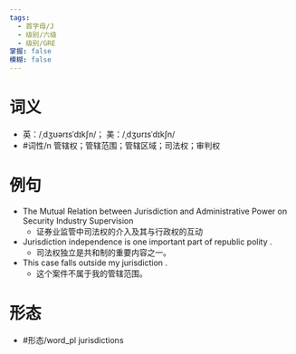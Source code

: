 ```yaml
---
tags:
  - 首字母/J
  - 级别/六级
  - 级别/GRE
掌握: false
模糊: false
---
```

# 词义
- 英：/ˌdʒʊərɪsˈdɪkʃn/； 美：/ˌdʒʊrɪsˈdɪkʃn/
- #词性/n  管辖权；管辖范围；管辖区域；司法权；审判权
# 例句
- The Mutual Relation between Jurisdiction and Administrative Power on Security Industry Supervision
	- 证券业监管中司法权的介入及其与行政权的互动
- Jurisdiction independence is one important part of republic polity .
	- 司法权独立是共和制的重要内容之一。
- This case falls outside my jurisdiction .
	- 这个案件不属于我的管辖范围。
# 形态
- #形态/word_pl jurisdictions
